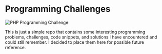 # Programming Challenges
![PHP Programming Challenge]( https://github.com/nspalo/programming-challenge/actions/workflows/build.yml/badge.svg)

This is just a simple repo that contains some interesting programming problems, challenges, code snippets, and solutions
I have encountered and could still remember. I decided to place them here for possible future reference.
